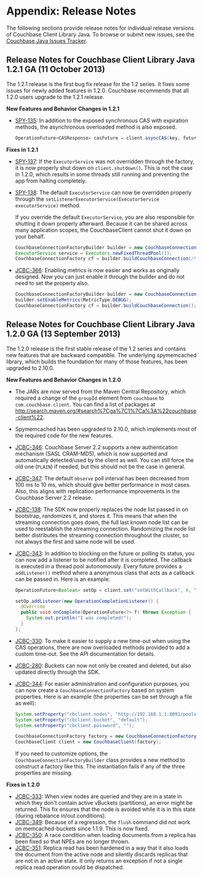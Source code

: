 # Appendix: Release Notes

The following sections provide release notes for individual release versions of
Couchbase Client Library Java. To browse or submit new issues, see the [Couchbase 
Java Issues Tracker](http://www.couchbase.com/issues/browse/JCBC).

<a id="couchbase-sdk-java-rn_1-2-1a"></a>

## Release Notes for Couchbase Client Library Java 1.2.1 GA (11 October 2013)

The 1.2.1 release is the first bug fix release for the 1.2 series. It fixes some
issues for newly added features in 1.2.0. Couchbase recommends that all 1.2.0 users  upgrade to the 1.2.1 release. 

**New Features and Behavior Changes in 1.2.1**

 * [SPY-135](http://www.couchbase.com/issues/browse/SPY-135): In addition to the 
   exposed synchronous CAS with expiration methods, the asynchronous
   overloaded method is also exposed.

   	```java
   	OperationFuture<CASResponse> casFuture = client.asyncCAS(key, future.getCas(), 2, value);
   ```

**Fixes in 1.2.1**

 * [SPY-137](http://www.couchbase.com/issues/browse/SPY-137): If the `ExecutorService` was not
   overridden through the factory, it is now properly shut down on `client.shutdown()`. This is
   not the case in 1.2.0, which results in some threads still running and preventing the app
   from halting completely.
 * [SPY-138](http://www.couchbase.com/issues/browse/SPY-138): The default `ExecutorService`
   can now be overridden properly through the `setListenerExecutorService(ExecutorService executorService)`
   method.

   If you override the default `ExecutorService`, you are also responsible for shutting it down properly 
   afterward. Because it can be shared across many application scopes, the CouchbaseClient cannot shut it down on your behalf.

   ```java
   CouchbaseConnectionFactoryBuilder builder = new CouchbaseConnectionFactoryBuilder();
   ExecutorService service = Executors.newFixedThreadPool(1);
   CouchbaseConnectionFactory cf = builder.buildCouchbaseConnection(/*...*/);
   ```
 * [JCBC-366](http://www.couchbase.com/issues/browse/JCBC-366): Enabling metrics is now easier and works as originally designed. Now you can just enable it through the builder and do not need to set the property also.

   ```java
   CouchbaseConnectionFactoryBuilder builder = new CouchbaseConnectionFactoryBuilder();
   builder.setEnableMetrics(MetricType.DEBUG);
   CouchbaseConnectionFactory cf = builder.buildCouchbaseConnection();
   ```

<a id="couchbase-sdk-java-rn_1-2-0a"></a>

## Release Notes for Couchbase Client Library Java 1.2.0 GA (13 September 2013)

The 1.2.0 release is the first stable release of the 1.2 series and contains new features that are backward compatible. The underlying spymemcached library, which builds the foundation for many of those features, has been upgraded to 2.10.0.


**New Features and Behavior Changes in 1.2.0**

 * The JARs are now served from the Maven Central Repository, which required a change of the `groupId` element from `couchbase` to `com.couchbase.client`. You can find a list of packages
   at <http://search.maven.org/#search%7Cga%7C1%7Ca%3A%22couchbase-client%22>.
 * Spymemcached has been upgraded to 2.10.0, which implements most of the
   required code for the new features.
 * [JCBC-346](http://www.couchbase.com/issues/browse/JCBC-346): Couchbase Server 2.2 supports
   a new authentication mechanism (SASL CRAM-MD5), which is now supported and automatically
   detected/used by the client as well. You can still force the old one (`PLAIN`) if needed, 
   but this should not be the case in general.
 * [JCBC-347](http://www.couchbase.com/issues/browse/JCBC-347): The default `observe` poll interval
   has been decreased from 100 ms to 10 ms, which should give better performance in most cases. Also, this aligns with replication performance improvements in the Couchbase Server 2.2 release. 
 * [JCBC-138](http://www.couchbase.com/issues/browse/JCBC-138): The SDK now properly replaces the
   node list passed in on bootstrap, randomizes it, and stores it. This means that when the streaming
   connection goes down, the full last known node list can be used to reestablish the streaming
   connection. Randomizing the node list better distributes the streaming connection throughout
   the cluster, so not always the first and same node will be used.
 * [JCBC-343](http://www.couchbase.com/issues/browse/JCBC-343): In addition to blocking on the future
   or polling its status, you can now add a listener to be notified after it is completed. The
   callback is executed in a thread pool autonomously. Every future provides a `addListener()`
   method where a anonymous class that acts as a callback can be passed in. Here is an example:

   ```java
   OperationFuture<Boolean> setOp = client.set("setWithCallback", 0, "content");

   setOp.addListener(new OperationCompletionListener() {
     @Override
     public void onComplete(OperationFuture<?> f) throws Exception {
       System.out.println("I was completed!");
     }
   };
   ```
 * [JCBC-330](http://www.couchbase.com/issues/browse/JCBC-330): To make it easier to supply a new
   time-out when using the CAS operations, there are now overloaded methods provided to add a custom
   time-out. See the API documentation for details.
 * [JCBC-280](http://www.couchbase.com/issues/browse/JCBC-280): Buckets can now not only be created and deleted, but also updated directly through the SDK.
 * [JCBC-344](http://www.couchbase.com/issues/browse/JCBC-344): For easier administration and
   configuration purposes, you can now create a `CouchbaseConnectionFactory` based on system properties.
   Here is an example (the properties can be set through a file as well):

   ```java
   System.setProperty("cbclient.nodes", "http://192.168.1.1:8091/pools;192.168.1.2");
   System.setProperty("cbclient.bucket", "default");
   System.setProperty("cbclient.password", "");

   CouchbaseConnectionFactory factory = new CouchbaseConnectionFactory();
   CouchbaseClient client = new CouchbaseClient(factory);
   ```

   If you need to customize options, the `CouchbaseConnectionFactoryBuilder`  class provides a new method to
   construct a factory like this. The instantiation fails if any of the three properties are missing.

**Fixes in 1.2.0**
  	
 * [JCBC-333](http://www.couchbase.com/issues/browse/JCBC-333): When view nodes are queried and they are in a state in which they don't contain active vBuckets
   (partitions), an error might be returned. This fix ensures that the node is avoided while it is in this state (during rebalance in/out conditions).
 * [JCBC-349](http://www.couchbase.com/issues/browse/JCBC-349): Because of a regression, the
   `flush` command did not work on memcached-buckets since 1.1.9. This is now fixed.
 * [JCBC-350](http://www.couchbase.com/issues/browse/JCBC-350): A race condition when loading 
   documents from a replica has been fixed so that NPEs are no longer thrown.
 * [JCBC-351](http://www.couchbase.com/issues/browse/JCBC-351): Replica read has been hardened
   in a way that it also loads the document from the active node and silently discards replicas
   that are not in an active state. It only returns an exception if not a single replica read
   operation could be dispatched.
